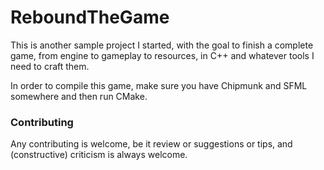 ReboundTheGame
==============

This is another sample project I started, with the goal to finish a complete game, from engine to gameplay to resources, in C++ and whatever tools I need to craft them.

In order to compile this game, make sure you have Chipmunk and SFML somewhere and then run CMake.

### Contributing

Any contributing is welcome, be it review or suggestions or tips, and (constructive) criticism is always welcome.
